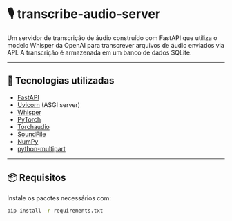 # 🎙️ transcribe-audio-server

Um servidor de transcrição de áudio construído com FastAPI que utiliza o modelo Whisper da OpenAI para transcrever arquivos de áudio enviados via API. A transcrição é armazenada em um banco de dados SQLite.

---

## 🚀 Tecnologias utilizadas

- [FastAPI](https://fastapi.tiangolo.com/)
- [Uvicorn](https://www.uvicorn.org/) (ASGI server)
- [Whisper](https://github.com/openai/whisper)
- [PyTorch](https://pytorch.org/)
- [Torchaudio](https://pytorch.org/audio/)
- [SoundFile](https://pysoundfile.readthedocs.io/)
- [NumPy](https://numpy.org/)
- [python-multipart](https://andrew-d.github.io/python-multipart/)

---

## 📦 Requisitos

Instale os pacotes necessários com:

```bash
pip install -r requirements.txt
